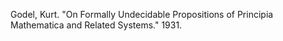 Godel, Kurt. "On Formally Undecidable Propositions of Principia Mathematica and Related Systems." 1931.
